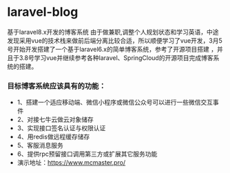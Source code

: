 # laravel-blog
基于laravel8.x开发的博客系统
由于做兼职,调整个人规划状态和学习英语，中途发现采用vue的技术栈来做前后端分离比较合适，所以顺便学习了vue开发，3月5号开始开发搭建了一个基于laravel6.x的简单博客系统，参考了开源项目搭建
，并且于3.8号学习vue并继续参考各种laravel、SpringCloud的开源项目完成博客系统的搭建。
### 目标博客系统应该具有的功能：
* 1、搭建一个适应移动端、微信小程序或微信公众号可以进行一些微信交互事件
* 2、对接七牛云做云对象储存
* 3、实现接口签名认证与权限认证
* 4、用redis做远程缓存储存
* 5、客服消息服务
* 6、提供rpc预留接口调用第三方或扩展其它服务功能
* 演示地址：https://www.mcmaster.pro/

